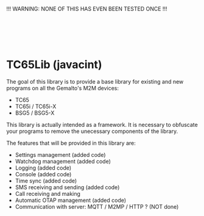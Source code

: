 !!! WARNING: NONE OF THIS HAS EVEN BEEN TESTED ONCE !!!


<br /><br /><br /><br />




TC65Lib (javacint)
=======

The goal of this library is to provide a base library for existing and new programs on all the Gemalto's M2M devices:
* TC65
* TC65i / TC65i-X
* BSG5 / BSG5-X

This library is actually intended as a framework. It is necessary to obfuscate your programs to remove the unecessary
components of the library. 

The features that will be provided in this library are:
- Settings management (added code)
- Watchdog management (added code)
- Logging (added code)
- Console (added code)
- Time sync (added code)
- SMS receiving and sending (added code)
- Call receiving and making
- Automatic OTAP management (added code)
- Communication with server: MQTT / M2MP / HTTP ? (NOT done)
